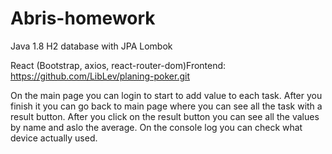 # Abris-homework

Java 1.8
H2 database with JPA
Lombok

React (Bootstrap, axios, react-router-dom)Frontend:
https://github.com/LibLev/planing-poker.git

On the main page you can login to start to add value to each task.
After you finish it you can go back to main page where you can see all the task with a result button.
After you click on the result button you can see all the values by name and aslo the average.
On the console log you can check what device actually used.